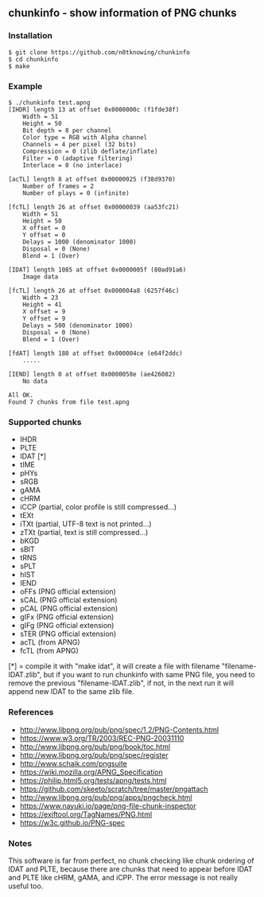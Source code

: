 ## chunkinfo - show information of PNG chunks


### Installation

```
$ git clone https://github.com/n0tknowing/chunkinfo
$ cd chunkinfo
$ make
```


### Example

```
$ ./chunkinfo test.apng
[IHDR] length 13 at offset 0x0000000c (f1fde38f)
	Width = 51
	Height = 50
	Bit depth = 8 per channel
	Color type = RGB with Alpha channel
	Channels = 4 per pixel (32 bits)
	Compression = 0 (zlib deflate/inflate)
	Filter = 0 (adaptive filtering)
	Interlace = 0 (no interlace)

[acTL] length 8 at offset 0x00000025 (f38d9370)
	Number of frames = 2
	Number of plays = 0 (infinite)

[fcTL] length 26 at offset 0x00000039 (aa53fc21)
	Width = 51
	Height = 50
	X offset = 0
	Y offset = 0
	Delays = 1000 (denominator 1000)
	Disposal = 0 (None)
	Blend = 1 (Over)

[IDAT] length 1085 at offset 0x0000005f (80ad91a6)
	Image data

[fcTL] length 26 at offset 0x000004a8 (6257f46c)
	Width = 23
	Height = 41
	X offset = 9
	Y offset = 9
	Delays = 500 (denominator 1000)
	Disposal = 0 (None)
	Blend = 1 (Over)

[fdAT] length 180 at offset 0x000004ce (e64f2ddc)
	.....

[IEND] length 0 at offset 0x0000058e (ae426082)
	No data

All OK.
Found 7 chunks from file test.apng
```


### Supported chunks

- IHDR
- PLTE
- IDAT [\*]
- tIME
- pHYs
- sRGB
- gAMA
- cHRM
- iCCP (partial, color profile is still compressed...)
- tEXt
- iTXt (partial, UTF-8 text is not printed...)
- zTXt (partial, text is still compressed...)
- bKGD
- sBIT
- tRNS
- sPLT
- hIST
- IEND
- oFFs (PNG official extension)
- sCAL (PNG official extension)
- pCAL (PNG official extension)
- gIFx (PNG official extension)
- gIFg (PNG official extension)
- sTER (PNG official extension)
- acTL (from APNG)
- fcTL (from APNG)

[\*] = compile it with "make idat", it will create a file with filename
      "filename-IDAT.zlib", but if you want to run chunkinfo with same PNG
      file, you need to remove the previous "filename-IDAT.zlib", if not,
      in the next run it will append new IDAT to the same zlib file.


### References

- http://www.libpng.org/pub/png/spec/1.2/PNG-Contents.html
- https://www.w3.org/TR/2003/REC-PNG-20031110
- http://www.libpng.org/pub/png/book/toc.html
- http://www.libpng.org/pub/png/spec/register
- http://www.schaik.com/pngsuite
- https://wiki.mozilla.org/APNG_Specification
- https://philip.html5.org/tests/apng/tests.html
- https://github.com/skeeto/scratch/tree/master/pngattach
- http://www.libpng.org/pub/png/apps/pngcheck.html
- https://www.nayuki.io/page/png-file-chunk-inspector
- https://exiftool.org/TagNames/PNG.html
- https://w3c.github.io/PNG-spec


### Notes

This software is far from perfect, no chunk checking like chunk ordering
of IDAT and PLTE, because there are chunks that need to appear before
IDAT and PLTE like cHRM, gAMA, and iCPP.
The error message is not really useful too.
